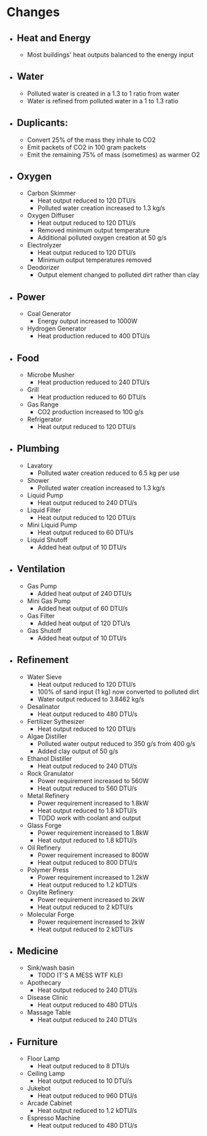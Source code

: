 ﻿# Changes

* ## Heat and Energy
    * Most buildings' heat outputs balanced to the energy input

* ## Water
    * Polluted water is created in a 1.3 to 1 ratio from water
    * Water is refined from polluted water in a 1 to 1.3 ratio

* ## Duplicants:
    * Convert 25% of the mass they inhale to CO2
    * Emit packets of CO2 in 100 gram packets
    * Emit the remaining 75% of mass (sometimes) as warmer O2

* ## Oxygen
    * Carbon Skimmer
        * Heat output reduced to 120 DTU/s
        * Polluted water creation increased to 1.3 kg/s
    * Oxygen Diffuser
        * Heat output reduced to 120 DTU/s
        * Removed minimum output temperature
        * Additional polluted oxygen creation at 50 g/s
    * Electrolyzer
	    * Heat output reduced to 120 DTU/s
		* Minimum output temperatures removed
    * Deodorizer
	    * Output element changed to polluted dirt rather than clay

* ## Power
    * Coal Generator
	    * Energy output increased to 1000W
    * Hydrogen Generator
        * Heat production reduced to 400 DTU/s

* ## Food
    * Microbe Musher
        * Heat production reduced to 240 DTU/s
    * Grill
        * Heat production reduced to 60 DTU/s
    * Gas Range
        * CO2 production increased to 100 g/s
    * Refrigerator
        * Heat output reduced to 120 DTU/s

* ## Plumbing
    * Lavatory
        * Polluted water creation reduced to 6.5 kg per use
    * Shower
        * Polluted water creation increased to 1.3 kg/s
	* Liquid Pump
	    * Heat output reduced to 240 DTU/s
    * Liquid Filter
	    * Heat output reduced to 120 DTU/s
	* Mini Liquid Pump
	    * Heat output reduced to 60 DTU/s
	* Liquid Shutoff
	    * Added heat output of 10 DTU/s

* ## Ventilation
    * Gas Pump
	    * Added heat output of 240 DTU/s
	* Mini Gas Pump
	    * Added heat output of 60 DTU/s
	* Gas Filter
	    * Added heat output of 120 DTU/s
	* Gas Shutoff
	    * Added heat output of 10 DTU/s

* ## Refinement
    * Water Sieve
        * Heat output reduced to 120 DTU/s
        * 100% of sand input (1 kg) now converted to polluted dirt
        * Water output reduced to 3.8462 kg/s
	* Desalinator
	    *  Heat output reduced to 480 DTU/s
	* Fertilizer Sythesizer
	    * Heat output reduced to 120 DTU/s
	* Algae Distiller
        * Polluted water output reduced to 350 g/s from 400 g/s
        * Added clay output of 50 g/s
	* Ethanol Distiller
		* Heat output reduced to 240 DTU/s
	* Rock Granulator
	    * Power requirement increased to 560W
		* Heat output reduced to 560 DTU/s
	* Metal Refinery
	    * Power requirement increased to 1.8kW
		* Heat output reduced to 1.8 kDTU/s
		* TODO work with coolant and output
	* Glass Forge
	    * Power requirement increased to 1.8kW
		* Heat output reduced to 1.8 kDTU/s
	* Oil Refinery
	    * Power requirement increased to 800W
		* Heat output reduced to 800 DTU/s
	* Polymer Press
	    * Power requirement increased to 1.2kW
		* Heat output reduced to 1.2 kDTU/s
	* Oxylite Refinery
	    * Power requirement increased to 2kW
		* Heat output reduced to 2 kDTU/s
	* Molecular Forge
	    * Power requirement increased to 2kW
		* Heat output reduced to 2 kDTU/s

* ## Medicine
    * Sink/wash basin
	    * TODO IT'S A MESS WTF KLEI
    * Apothecary
	    * Heat output reduced to 240 DTU/s
	* Disease Clinic
	    * Heat output reduced to 480 DTU/s
	* Massage Table
	    * Heat output reduced to 240 DTU/s

* ## Furniture
    * Floor Lamp
	    * Heat output reduced to 8 DTU/s
	* Ceiling Lamp
	    * Heat output reduced to 10 DTU/s
	* Jukebot
	    * Heat output reduced to 960 DTU/s
	* Arcade Cabinet
	    * Heat output reduced to 1.2 kDTU/s
	* Espresso Machine
	    * Heat output reduced to 480 DTU/s
